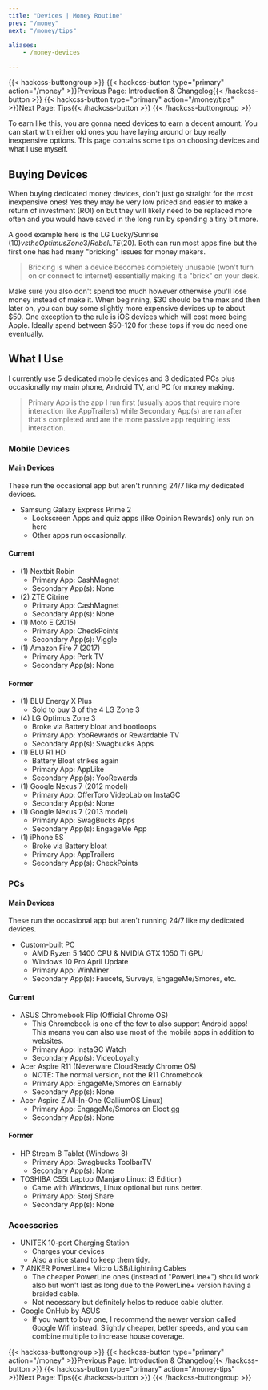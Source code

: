 ```yaml
---
title: "Devices | Money Routine"
prev: "/money"
next: "/money/tips"

aliases:
    - /money-devices

---
```


{{< hackcss-buttongroup >}}
    {{< hackcss-button type="primary" action="/money" >}}Previous Page:
        Introduction & Changelog{{< /hackcss-button >}}
    {{< hackcss-button type="primary" action="/money/tips" >}}Next Page: Tips{{<
        /hackcss-button >}}
{{< /hackcss-buttongroup >}}

To earn like this, you are gonna need devices to earn a decent amount. You can
start with either old ones you have laying around or buy really inexpensive
options. This page contains some tips on choosing devices and what I use myself.

## Buying Devices

When buying dedicated money devices, don't just go straight for the most
inexpensive ones! Yes they may be very low priced and easier to make a return of
investment (ROI) on but they will likely need to be replaced more often and you
would have saved in the long run by spending a tiny bit more.

A good example here is the LG Lucky/Sunrise ($10) vs the Optimus Zone 3/Rebel
LTE ($20). Both can run most apps fine but the first one has had many "bricking"
issues for money makers.

> Bricking is when a device becomes completely unusable (won't turn on or
> connect to internet) essentially making it a "brick" on your desk.

Make sure you also don't spend too much however otherwise you'll lose money
instead of make it. When beginning, $30 should be the max and then later on, you
can buy some slightly more expensive devices up to about $50. One exception to
the rule is iOS devices which will cost more being Apple. Ideally spend between
$50-120 for these tops if you do need one eventually.

## What I Use

I currently use 5 dedicated mobile devices and 3 dedicated PCs plus occasionally
my main phone, Android TV, and PC for money making.

> Primary App is the app I run first (usually apps that require more interaction
> like AppTrailers) while Secondary App(s) are ran after that's completed and
> are the more passive app requiring less interaction.

### Mobile Devices

#### Main Devices

These run the occasional app but aren't running 24/7 like my dedicated devices.

- Samsung Galaxy Express Prime 2
  - Lockscreen Apps and quiz apps (like Opinion Rewards) only run on
    here
  - Other apps run occasionally.

#### Current

- (1) Nextbit Robin
  - Primary App: CashMagnet
  - Secondary App(s): None
- (2) ZTE Citrine
  - Primary App: CashMagnet
  - Secondary App(s): None
- (1) Moto E (2015)
  - Primary App: CheckPoints
  - Secondary App(s): Viggle
- (1) Amazon Fire 7 (2017)
  - Primary App: Perk TV
  - Secondary App(s): None

#### Former

- (1) BLU Energy X Plus
  - Sold to buy 3 of the 4 LG Zone 3
- (4) LG Optimus Zone 3
  - Broke via Battery bloat and bootloops
  - Primary App: YooRewards or Rewardable TV
  - Secondary App(s): Swagbucks Apps
- (1) BLU R1 HD
  - Battery Bloat strikes again
  - Primary App: AppLike
  - Secondary App(s): YooRewards
- (1) Google Nexus 7 (2012 model)
  - Primary App: OfferToro VideoLab on InstaGC
  - Secondary App(s): None
- (1) Google Nexus 7 (2013 model)
  - Primary App: SwagBucks Apps
  - Secondary App(s): EngageMe App
- (1) iPhone 5S
  - Broke via Battery bloat
  - Primary App: AppTrailers
  - Secondary App(s): CheckPoints

### PCs

#### Main Devices

These run the occasional app but aren't running 24/7 like my dedicated devices.

- Custom-built PC
  - AMD Ryzen 5 1400 CPU & NVIDIA GTX 1050 Ti GPU
  - Windows 10 Pro April Update
  - Primary App: WinMiner
  - Secondary App(s): Faucets, Surveys, EngageMe/Smores, etc.

#### Current

- ASUS Chromebook Flip (Official Chrome OS)
  - This Chromebook is one of the few to also support Android apps! This means
    you can also use most of the mobile apps in addition to websites.
  - Primary App: InstaGC Watch
  - Secondary App(s): VideoLoyalty
- Acer Aspire R11 (Neverware CloudReady Chrome OS)
  - NOTE: The normal version, not the R11 Chromebook
  - Primary App: EngageMe/Smores on Earnably
  - Secondary App(s): None
- Acer Aspire Z All-In-One (GalliumOS Linux)
  - Primary App: EngageMe/Smores on Eloot.gg
  - Secondary App(s): None

#### Former

- HP Stream 8 Tablet (Windows 8)
  - Primary App: Swagbucks ToolbarTV
  - Secondary App(s): None
- TOSHIBA C55t Laptop (Manjaro Linux: i3 Edition)
  - Came with Windows, Linux optional but runs better.
  - Primary App: Storj Share
  - Secondary App(s): None

### Accessories

- UNITEK 10-port Charging Station
  - Charges your devices
  - Also a nice stand to keep them tidy.
- 7 ANKER PowerLine+ Micro USB/Lightning Cables
  - The cheaper PowerLine ones (instead of "PowerLine+") should work also but
    won't last as long due to the PowerLine+ version having a braided cable.
  - Not necessary but definitely helps to reduce cable clutter.
- Google OnHub by ASUS
  - If you want to buy one, I recommend the newer version called Google Wifi
    instead. Slightly cheaper, better speeds, and you can combine multiple to
    increase house coverage.

{{< hackcss-buttongroup >}}
    {{< hackcss-button type="primary" action="/money" >}}Previous Page:
        Introduction & Changelog{{< /hackcss-button >}}
    {{< hackcss-button type="primary" action="/money-tips" >}}Next Page: Tips{{<
        /hackcss-button >}}
{{< /hackcss-buttongroup >}}
